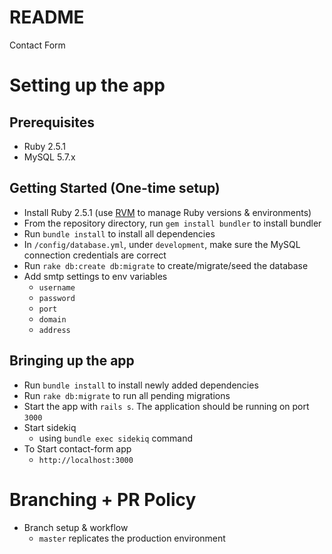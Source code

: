 # README

Contact Form

# Setting up the app

## Prerequisites

- Ruby 2.5.1
- MySQL 5.7.x

## Getting Started (One-time setup)

- Install Ruby 2.5.1 (use [RVM](https://rvm.io/) to manage Ruby versions & environments)
- From the repository directory, run `gem install bundler` to install bundler
- Run `bundle install` to install all dependencies
- In `/config/database.yml`, under `development`, make sure the MySQL connection credentials are correct
- Run `rake db:create db:migrate` to create/migrate/seed the database
- Add smtp settings to env variables
  - `username`
  - `password`
  - `port`
  - `domain`
  - `address`
  
## Bringing up the app

- Run `bundle install` to install newly added dependencies
- Run `rake db:migrate` to run all pending migrations
- Start the app with `rails s`. The application should be running on port `3000`
- Start sidekiq
    - using `bundle exec sidekiq` command
- To Start contact-form app
    - `http://localhost:3000`

# Branching + PR Policy

- Branch setup & workflow
    - `master` replicates the production environment

